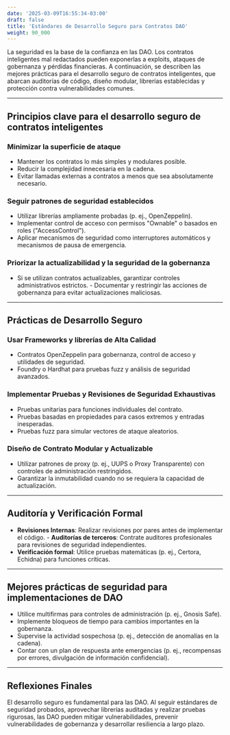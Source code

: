 ```yaml
---
date: '2025-03-09T16:55:34-03:00'
draft: false
title: 'Estándares de Desarrollo Seguro para Contratos DAO'
weight: 90_000
---
```


La seguridad es la base de la confianza en las DAO. Los contratos inteligentes mal redactados pueden exponerlas a exploits, ataques de gobernanza y pérdidas financieras. A continuación, se describen las mejores prácticas para el desarrollo seguro de contratos inteligentes, que abarcan auditorías de código, diseño modular, librerías establecidas y protección contra vulnerabilidades comunes.

---

## **Principios clave para el desarrollo seguro de contratos inteligentes**

### **Minimizar la superficie de ataque**
- Mantener los contratos lo más simples y modulares posible.
- Reducir la complejidad innecesaria en la cadena.
- Evitar llamadas externas a contratos a menos que sea absolutamente necesario.

### **Seguir patrones de seguridad establecidos**
- Utilizar librerías ampliamente probadas (p. ej., OpenZeppelin).
- Implementar control de acceso con permisos "Ownable" o basados ​​en roles ("AccessControl").
- Aplicar mecanismos de seguridad como interruptores automáticos y mecanismos de pausa de emergencia.

### **Priorizar la actualizabilidad y la seguridad de la gobernanza**
- Si se utilizan contratos actualizables, garantizar controles administrativos estrictos. - Documentar y restringir las acciones de gobernanza para evitar actualizaciones maliciosas.

---

## **Prácticas de Desarrollo Seguro**

### **Usar Frameworks y librerías de Alta Calidad**
- Contratos OpenZeppelin para gobernanza, control de acceso y utilidades de seguridad.
- Foundry o Hardhat para pruebas fuzz y análisis de seguridad avanzados.

### **Implementar Pruebas y Revisiones de Seguridad Exhaustivas**
- Pruebas unitarias para funciones individuales del contrato.
- Pruebas basadas en propiedades para casos extremos y entradas inesperadas.
- Pruebas fuzz para simular vectores de ataque aleatorios.

### **Diseño de Contrato Modular y Actualizable**
- Utilizar patrones de proxy (p. ej., UUPS o Proxy Transparente) con controles de administración restringidos.
- Garantizar la inmutabilidad cuando no se requiera la capacidad de actualización.

---

## **Auditoría y Verificación Formal**

- **Revisiones Internas**: Realizar revisiones por pares antes de implementar el código. - **Auditorías de terceros**: Contrate auditores profesionales para revisiones de seguridad independientes.
- **Verificación formal**: Utilice pruebas matemáticas (p. ej., Certora, Echidna) para funciones críticas.

---

## **Mejores prácticas de seguridad para implementaciones de DAO**

- Utilice multifirmas para controles de administración (p. ej., Gnosis Safe).
- Implemente bloqueos de tiempo para cambios importantes en la gobernanza.
- Supervise la actividad sospechosa (p. ej., detección de anomalías en la cadena).
- Contar con un plan de respuesta ante emergencias (p. ej., recompensas por errores, divulgación de información confidencial).

---

## **Reflexiones Finales**

El desarrollo seguro es fundamental para las DAO. Al seguir estándares de seguridad probados, aprovechar librerías auditadas y realizar pruebas rigurosas, las DAO pueden mitigar vulnerabilidades, prevenir vulnerabilidades de gobernanza y desarrollar resiliencia a largo plazo.
